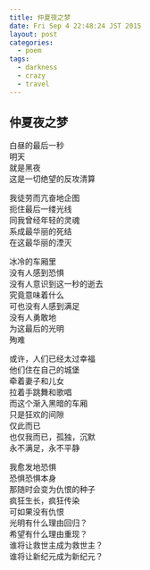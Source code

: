 ```yaml
---
title: 仲夏夜之梦
date: Fri Sep 4 22:48:24 JST 2015
layout: post
categories:
  - poem
tags:
  - darkness
  - crazy
  - travel
---
```

## 仲夏夜之梦
白昼的最后一秒  
明天  
就是黑夜  
这是一切绝望的反攻清算  

我徒劳而亢奋地企图  
扼住最后一缕光线  
同我曾经年轻的灵魂  
系成最华丽的死结  
在这最华丽的湮灭  

冰冷的车厢里  
没有人感到恐惧  
没有人意识到这一秒的逝去  
究竟意味着什么  
可也没有人感到满足  
没有人勇敢地  
为这最后的光明  
殉难  

或许，人们已经太过幸福  
他们住在自己的城堡  
牵着妻子和儿女  
拉着手跳舞和歌唱  
而这个渐入黑暗的车厢  
只是狂欢的间隙  
仅此而已  
也仅我而已，孤独，沉默  
永不满足，永不平静  

我愈发地恐惧  
恐惧恐惧本身  
那随时会变为仇恨的种子  
疯狂生长，疯狂传染  
可如果没有仇恨  
光明有什么理由回归？  
希望有什么理由重现？  
谁将让救世主成为救世主？  
谁将让新纪元成为新纪元？  
